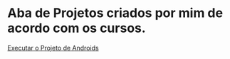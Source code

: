 # Aba de Projetos criados por mim de acordo com os cursos.

<a href= "https://jgpns10.github.io/projetos/android.html" target = "_blank">Executar o Projeto de Androids </a>
